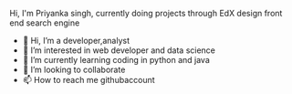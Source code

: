    Hi, I'm Priyanka singh, currently doing projects through EdX design front end search engine
- 👋 Hi, I’m a developer,analyst
- 👀 I’m interested in web developer and data science
- 🌱 I’m currently learning coding in python and java 
- 💞️ I’m looking to collaborate 
- 📫 How to reach me githubaccount

<!---
priyanka-pixel/priyanka-pixel is a ✨ special ✨ repository because its `README.md` (this file) appears on your GitHub profile.
You can click the Preview link to take a look at your changes.
--->
